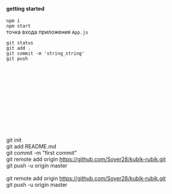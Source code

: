 **getting started <br>**
<br>
`npm i` <br>
`npm start` <br>
точка входа приложения `App.js`

`git status` <br>
`git add .` <br>
`git commit -m 'string_string'` <br>
`git push` <br>

<br><br><br><br><br><br><br><br><br><br><br>
git init <br>
git add README.md <br>
git commit -m "first commit" <br>
git remote add origin https://github.com/Soyer28/kubik-rubik.git <br>
git push -u origin master <br>
<br>
git remote add origin https://github.com/Soyer28/kubik-rubik.git <br>
git push -u origin master <br>
<br><br>